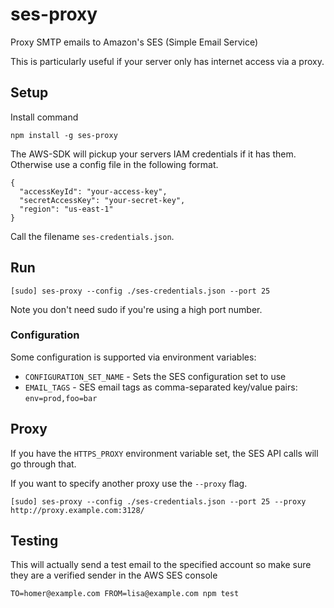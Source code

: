 ses-proxy
=========

Proxy SMTP emails to Amazon's SES (Simple Email Service)

This is particularly useful if your server only has internet access via a proxy.


Setup
-----
Install command
```
npm install -g ses-proxy
```

The AWS-SDK will pickup your servers IAM credentials if it has them. Otherwise use a config file in the following format.
```
{
  "accessKeyId": "your-access-key",
  "secretAccessKey": "your-secret-key",
  "region": "us-east-1"
}
```
Call the filename `ses-credentials.json`.

Run
---

```
[sudo] ses-proxy --config ./ses-credentials.json --port 25
```
Note you don't need sudo if you're using a high port number.

### Configuration
Some configuration is supported via environment variables:
* `CONFIGURATION_SET_NAME` - Sets the SES configuration set to use
* `EMAIL_TAGS` - SES email tags as comma-separated key/value pairs: `env=prod,foo=bar`

Proxy
-----
If you have the `HTTPS_PROXY` environment variable set, the SES API calls will go through that.

If you want to specify another proxy use the `--proxy` flag.
```
[sudo] ses-proxy --config ./ses-credentials.json --port 25 --proxy http://proxy.example.com:3128/
```

Testing
-------

This will actually send a test email to the specified account so make sure they are a verified sender in the AWS SES console
```
TO=homer@example.com FROM=lisa@example.com npm test
```
